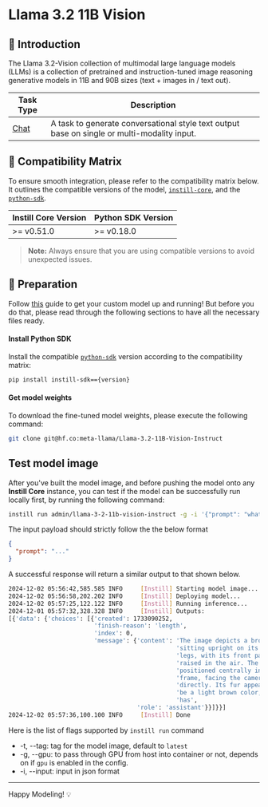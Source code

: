 # Llama 3.2 11B Vision

## 📖 Introduction

The Llama 3.2-Vision collection of multimodal large language models (LLMs) is a collection of pretrained and instruction-tuned image reasoning generative models in 11B and 90B sizes (text + images in / text out).

| Task Type                                                  | Description                                                                                 |
| ---------------------------------------------------------- | ------------------------------------------------------------------------------------------- |
| [Chat](https://www.instill-ai.dev/docs/model/ai-task#chat) | A task to generate conversational style text output base on single or multi-modality input. |

## 🔄 Compatibility Matrix

To ensure smooth integration, please refer to the compatibility matrix below. It outlines the compatible versions of the model, [`instill-core`](https://github.com/instill-ai/instill-core), and the [`python-sdk`](https://github.com/instill-ai/python-sdk).

| Instill Core Version | Python SDK Version |
| -------------------- | ------------------ |
| >= v0.51.0           | >= v0.18.0         |

> **Note:** Always ensure that you are using compatible versions to avoid unexpected issues.

## 🚀 Preparation

Follow [this](../README.md) guide to get your custom model up and running! But before you do that, please read through the following sections to have all the necessary files ready.

#### Install Python SDK

Install the compatible [`python-sdk`](https://github.com/instill-ai/python-sdk) version according to the compatibility matrix:

```bash
pip install instill-sdk=={version}
```

#### Get model weights

To download the fine-tuned model weights, please execute the following command:

```bash
git clone git@hf.co:meta-llama/Llama-3.2-11B-Vision-Instruct
```

## Test model image

After you've built the model image, and before pushing the model onto any **Instill Core** instance, you can test if the model can be successfully run locally first, by running the following command:

```bash
instill run admin/llama-3-2-11b-vision-instruct -g -i '{"prompt": "whats in the pic?", "image-url": "https://artifacts.instill.tech/imgs/bear.jpg"}'
```

The input payload should strictly follow the the below format

```json
{
  "prompt": "..."
}
```

A successful response will return a similar output to that shown below.

```bash
2024-12-02 05:56:42,585.585 INFO     [Instill] Starting model image...
2024-12-02 05:56:58,202.202 INFO     [Instill] Deploying model...
2024-12-02 05:57:25,122.122 INFO     [Instill] Running inference...
2024-12-01 05:57:32,328.328 INFO     [Instill] Outputs:
[{'data': {'choices': [{'created': 1733090252,
                        'finish-reason': 'length',
                        'index': 0,
                        'message': {'content': 'The image depicts a brown bear '
                                               'sitting upright on its hind '
                                               'legs, with its front paws '
                                               'raised in the air. The bear is '
                                               'positioned centrally in the '
                                               'frame, facing the camera '
                                               'directly. Its fur appears to '
                                               'be a light brown color, and it '
                                               'has',
                                    'role': 'assistant'}}]}}]
2024-12-02 05:57:36,100.100 INFO     [Instill] Done
```

Here is the list of flags supported by `instill run` command

- -t, --tag: tag for the model image, default to `latest`
- -g, --gpu: to pass through GPU from host into container or not, depends on if `gpu` is enabled in the config.
- -i, --input: input in json format

---

Happy Modeling! 💡
